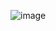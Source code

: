 ![image](https://user-images.githubusercontent.com/68109182/202558257-a6e5927f-1c96-4c87-8aab-60f610a01272.png)
